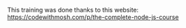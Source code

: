 This training was done thanks to this website: https://codewithmosh.com/p/the-complete-node-js-course
